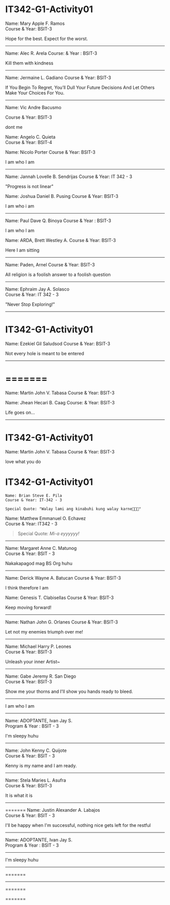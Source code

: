 # IT342-G1-Activity01

Name: Mary Apple F. Ramos  
Course & Year: BSIT-3

Hope for the best. Expect for the worst.

***

Name: Alec R. Arela
Course: & Year : BSIT-3

Kill them with kindness

***

Name: Jermaine L. Gadiano
Course & Year: BSIT-3

If You Begin To Regret, You’ll Dull Your Future Decisions And Let Others Make Your Choices For You.

***

Name: Vic Andre Bacusmo

Course & Year: BSIT-3

dont me

Name: Angelo C. Quieta  
Course & Year: BSIT-4  

Name: Nicolo Porter
Course & Year: BSIT-3

I am who I am

***

Name: Jannah Lovelle B. Sendrijas
Course & Year: IT 342 - 3

"Progress is not linear"


Name: Joshua Daniel B. Pusing
Course & Year: BSIT-3

I am who i am

***

Name: Paul Dave Q. Binoya
Course & Year : BSIT-3

I am who I am


Name: ARDA, Brett Westley A.
Course & Year: BSIT-3

Here I am sitting

**************



Name: Paden, Arnel
Course & Year: BSIT-3

All religion is a foolish answer to a foolish question


***



Name: Ephraim Jay A. Solasco\
Course & Year: IT 342 - 3

"Never Stop Exploring!"
***






# IT342-G1-Activity01
Name: Ezekiel Gil Saludsod
Course & Year: BSIT-3

Not every hole is meant to be entered

***
=======
=======


Name: Martin John V. Tabasa
Course & Year: BSIT-3



Name: Jhean Hecari B. Caag
Course: & Year: BSIT-3

Life goes on...

***


# IT342-G1-Activity01

Name: Martin John V. Tabasa
Course & Year: BSIT-3

love what you do



# IT342-G1-Activity01



    Name: Brian Steve E. Pila
    Course & Year: IT-342 - 3

    Special Quote: "Walay lami ang kinabuhi kung walay karne🥩🥩🥩"


Name: Matthew Emmanuel O. Echavez\
Course & Year: IT342 - 3

> Special Quote: _Mi-a eyyyyyy!_
*** 

Name: Margaret Anne C. Matunog  
Course & Year: BSIT - 3

Nakakapagod mag BS Org huhu

***


Name: Derick Wayne A. Batucan
Course & Year: BSIT-3

I think therefore I am

Name: Genesis T. Clabisellas
Course & Year: BSIT-3

Keep moving forward!

***

Name: Nathan John G. Orlanes
Course & Year: BSIT-3

Let not my enemies triumph over me!

***


Name: Michael Harry P. Leones<br>
Course & Year: BSIT-3

Unleash your inner Artist~

****

Name: Gabe Jeremy R. San Diego<br>
Course & Year: BSIT-3

Show me your thorns and I'll show you hands ready to bleed.

***


I am who I am  

***

Name: ADOPTANTE, Ivan Jay S.  
Program & Year : BSIT - 3  

I'm sleepy huhu

********
Name: John Kenny C. Quijote <br>
Course & Year: BSIT - 3

Kenny is my name and I am ready.

****

Name: Stela Maries L. Asufra  
Course & Year: BSIT-3

It is what it is

***

=======
Name: Justin Alexander A. Labajos  
Course & Year: BSIT - 3

I'll be happy when I'm successful, nothing nice gets left for the restful

***

Name: ADOPTANTE, Ivan Jay S. <br>
Program & Year : BSIT - 3

****

I'm sleepy huhu
 
******** 




=======

****
=======

=======



